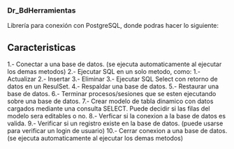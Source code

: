 ### Dr_BdHerramientas
Librería para conexión con PostgreSQL, donde podras hacer lo siguiente:
## Caracteristicas
1.- Conectar a una base de datos. (se ejecuta automaticamente al ejecutar los demas metodos)
2.- Ejecutar SQL en un solo metodo, como:
 1.- Actualizar
 2.- Insertar
 3.- Eliminar
3.- Ejecutar SQL Select con retorno de datos en un ResulSet.
4.- Respaldar una base de datos.
5.- Restaurar una base de datos.
6.- Terminar procesos/sesiones que se esten ejecutando sobre una base de datos.
7.- Crear modelo de tabla dinamico con datos cargados mediante una consulta SELECT.
    Puede decidir si las filas del modelo sera editables o no.
8.- Verficar si la conexion a la base de datos es valida.
9.- Verificar si un registro existe en la base de datos. (puede usarse para verificar un login de usuario)
10.- Cerrar conexion a una base de datos. (se ejecuta automaticamente al ejecutar los demas metodos)
